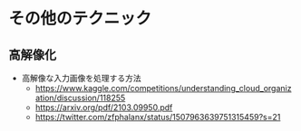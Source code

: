 # その他のテクニック

## 高解像化

- 高解像な入力画像を処理する方法
  - https://www.kaggle.com/competitions/understanding_cloud_organization/discussion/118255
  - https://arxiv.org/pdf/2103.09950.pdf
  - https://twitter.com/zfphalanx/status/1507963639751315459?s=21